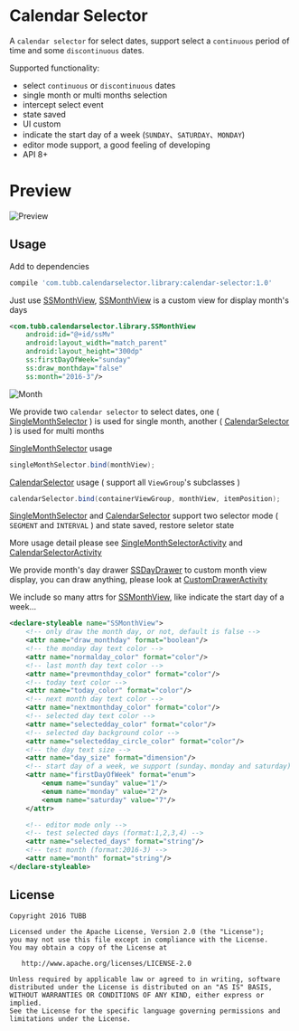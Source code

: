 Calendar Selector
=================

A `calendar selector` for select dates, support select a `continuous` period of time and some `discontinuous` dates.

Supported functionality:
 
 * select `continuous` or `discontinuous` dates
 * single month or multi months selection
 * intercept select event
 * state saved
 * UI custom
 * indicate the start day of a week (`SUNDAY`、`SATURDAY`、`MONDAY`)
 * editor mode support, a good feeling of developing
 * API 8+
 
Preview
=======

![Preview](https://github.com/TUBB/CalendarSelector/blob/master/art/preview.gif)

Usage
-----

Add to dependencies

```groovy
compile 'com.tubb.calendarselector.library:calendar-selector:1.0'
```

Just use [SSMonthView][1], [SSMonthView][1] is a custom view for display month's days

```xml
<com.tubb.calendarselector.library.SSMonthView
    android:id="@+id/ssMv"
    android:layout_width="match_parent"
    android:layout_height="300dp"
    ss:firstDayOfWeek="sunday"
    ss:draw_monthday="false"
    ss:month="2016-3"/>
```

![Month](https://github.com/TUBB/CalendarSelector/blob/master/art/1.png)

We provide two `calendar selector` to select dates, one ( [SingleMonthSelector][2] ) is used for single month, 
another ( [CalendarSelector][3] ) is used for multi months

[SingleMonthSelector][2] usage

```java
singleMonthSelector.bind(monthView);
```

[CalendarSelector][3] usage ( support all `ViewGroup`'s subclasses )

```java
calendarSelector.bind(containerViewGroup, monthView, itemPosition);
```

[SingleMonthSelector][2] and [CalendarSelector][3] support two selector mode ( `SEGMENT` and `INTERVAL` ) and state saved, restore seletor state

More usage detail please see [SingleMonthSelectorActivity][4] and [CalendarSelectorActivity][5]

We provide month's day drawer [SSDayDrawer][6] to custom month view display, you can draw anything, please look at [CustomDrawerActivity][7]

We include so many attrs for [SSMonthView][1], like indicate the start day of a week...

```xml
<declare-styleable name="SSMonthView">
    <!-- only draw the month day, or not, default is false -->
    <attr name="draw_monthday" format="boolean"/>
    <!-- the monday day text color -->
    <attr name="normalday_color" format="color"/>
    <!-- last month day text color -->
    <attr name="prevmonthday_color" format="color"/>
    <!-- today text color -->
    <attr name="today_color" format="color"/>
    <!-- next month day text color -->
    <attr name="nextmonthday_color" format="color"/>
    <!-- selected day text color -->
    <attr name="selectedday_color" format="color"/>
    <!-- selected day background color -->
    <attr name="selectedday_circle_color" format="color"/>
    <!-- the day text size -->
    <attr name="day_size" format="dimension"/>
    <!-- start day of a week, we support (sunday、monday and saturday) -->
    <attr name="firstDayOfWeek" format="enum">
        <enum name="sunday" value="1"/>
        <enum name="monday" value="2"/>
        <enum name="saturday" value="7"/>
    </attr>

    <!-- editor mode only -->
    <!-- test selected days (format:1,2,3,4) -->
    <attr name="selected_days" format="string"/>
    <!-- test month (format:2016-3) -->
    <attr name="month" format="string"/>
</declare-styleable>
```

License
-------

    Copyright 2016 TUBB

    Licensed under the Apache License, Version 2.0 (the "License");
    you may not use this file except in compliance with the License.
    You may obtain a copy of the License at

       http://www.apache.org/licenses/LICENSE-2.0

    Unless required by applicable law or agreed to in writing, software
    distributed under the License is distributed on an "AS IS" BASIS,
    WITHOUT WARRANTIES OR CONDITIONS OF ANY KIND, either express or implied.
    See the License for the specific language governing permissions and
    limitations under the License.



 [1]: https://github.com/TUBB/CalendarSelector/blob/master/library/src/main/java/com/tubb/calendarselector/library/SSMonthView.java
 [2]: https://github.com/TUBB/CalendarSelector/blob/master/library/src/main/java/com/tubb/calendarselector/library/SingleMonthSelector.java
 [3]: https://github.com/TUBB/CalendarSelector/blob/master/library/src/main/java/com/tubb/calendarselector/library/CalendarSelector.java
 [4]: https://github.com/TUBB/CalendarSelector/blob/master/app/src/main/java/com/tubb/calendarselector/SingleMonthSelectorActivity.java
 [5]: https://github.com/TUBB/CalendarSelector/blob/master/app/src/main/java/com/tubb/calendarselector/CalendarSelectorActivity.java
 [6]: https://github.com/TUBB/CalendarSelector/blob/master/library/src/main/java/com/tubb/calendarselector/library/SSDayDrawer.java
 [7]: https://github.com/TUBB/CalendarSelector/blob/master/app/src/main/java/com/tubb/calendarselector/CustomDrawerActivity.java